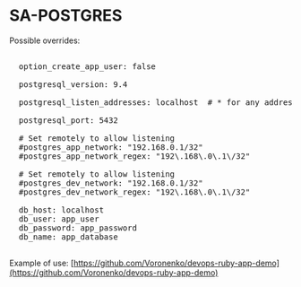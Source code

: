 SA-POSTGRES
===========

Possible overrides:

<pre>

  option_create_app_user: false

  postgresql_version: 9.4

  postgresql_listen_addresses: localhost  # * for any address

  postgresql_port: 5432

  # Set remotely to allow listening
  #postgres_app_network: "192.168.0.1/32"
  #postgres_app_network_regex: "192\.168\.0\.1\/32"

  # Set remotely to allow listening
  #postgres_dev_network: "192.168.0.1/32"
  #postgres_dev_network_regex: "192\.168\.0\.1\/32"

  db_host: localhost
  db_user: app_user
  db_password: app_password
  db_name: app_database

</pre>

Example of use: [https://github.com/Voronenko/devops-ruby-app-demo](https://github.com/Voronenko/devops-ruby-app-demo)


